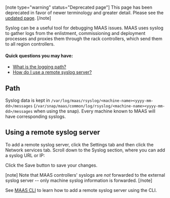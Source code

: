 [note type="warning" status="Deprecated page"]
This page has been deprecated in favor of newer terminology and greater detail.  Please see the [updated page](/t/maas-logging/1468).
[/note]

Syslog can be a useful tool for debugging MAAS issues. MAAS uses syslog to gather logs from the enlistment, commissioning and deployment processes and proxies them through the rack controllers, which send them to all region controllers.

#### Quick questions you may have:

* [What is the logging path?](/t/logging/776#heading--path)
* [How do I use a remote syslog server?](/t/logging/776#heading--using-a-remote-syslog-server)


<h2 id="heading--path">Path</h2>

Syslog data is kept in `/var/log/maas/rsyslog/<machine-name><yyyy-mm-dd>/messages` (`/var/snap/maas/common/log/rsyslog/<machine-name><yyyy-mm-dd>/messages` when using the snap). Every machine known to MAAS will have corresponding syslogs.

<h2 id="heading--using-a-remote-syslog-server">Using a remote syslog server</h2>

To add a remote syslog server, click the Settings tab and then click the Network services tab. Scroll down to the Syslog section, where you can add a syslog URL or IP:

<!-- vanilla
![remote_syslog](https://assets.ubuntu.com/v1/e139d4e9-installconfig-syslog__2.6-remote-syslog.png)
 vanilla -->

<!-- ui
![remote_syslog](https://assets.ubuntu.com/v1/e139d4e9-installconfig-syslog__2.6-remote-syslog.png)
 ui -->

<!-- cli
### ADD SUITABLE CLI EXAMPLE OR PRINTOUT ###
 cli -->

Click the Save button to save your changes.

[note]
Note that MAAS controllers' syslogs are *not* forwarded to the external syslog server -- only machine syslog information is forwarded.
[/note]

See [MAAS CLI](/t/advanced-cli-tasks/793#heading--add-or-update-a-remote-syslog-server) to learn how to add a remote syslog server using the CLI.

<!-- LINKS -->